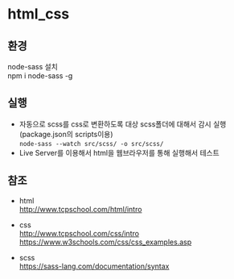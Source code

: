 # html_css

## 환경  
node-sass 설치  
npm i node-sass -g  

## 실행  
* 자동으로 scss를 css로 변환하도록 대상 scss폴더에 대해서 감시 실행 (package.json의 scripts이용)  
`node-sass --watch src/scss/ -o src/scss/`  
* Live Server를 이용해서 html을 웹브라우저를 통해 실행해서 테스트  

## 참조  

* html  
http://www.tcpschool.com/html/intro  

* css  
http://www.tcpschool.com/css/intro  
https://www.w3schools.com/css/css_examples.asp  

* scss  
https://sass-lang.com/documentation/syntax  
